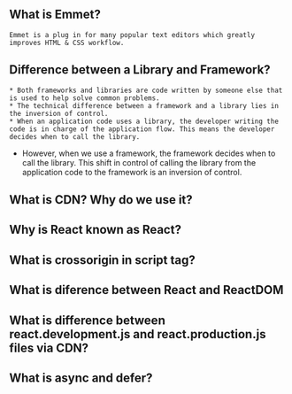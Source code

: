 
## What is Emmet?

    Emmet is a plug in for many popular text editors which greatly improves HTML & CSS workflow.
    

## Difference between a Library and Framework?

    * Both frameworks and libraries are code written by someone else that is used to help solve common problems.
    * The technical difference between a framework and a library lies in the inversion of control.
    * When an application code uses a library, the developer writing the code is in charge of the application flow. This means the developer decides when to call the library. 
   * However, when we use a framework, the framework decides when to call the library. This shift in control of calling the library from the application code to the framework is an inversion of control.

## What is CDN? Why do we use it?


## Why is React known as React?

## 
## What is crossorigin in script tag?

## 
## What is diference between React and ReactDOM

## 
## What is difference between react.development.js and react.production.js files via CDN?

## 
## What is async and defer?

## 
